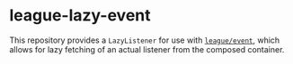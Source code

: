 # league-lazy-event

This repository provides a `LazyListener` for use with [`league/event`](http://github.com/thephpleague/event), which 
allows for lazy fetching of an actual listener from the composed container.
